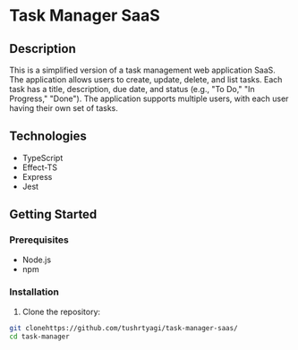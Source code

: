 # Task Manager SaaS

## Description

This is a simplified version of a task management web application SaaS. The application allows users to create, update, delete, and list tasks. Each task has a title, description, due date, and status (e.g., "To Do," "In Progress," "Done"). The application supports multiple users, with each user having their own set of tasks.

## Technologies

- TypeScript
- Effect-TS
- Express
- Jest

## Getting Started

### Prerequisites

- Node.js
- npm

### Installation

1. Clone the repository:

```sh
git clonehttps://github.com/tushrtyagi/task-manager-saas/
cd task-manager
